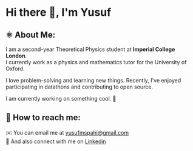 # Hi there 👋, I'm Yusuf 


## ⚛️ About Me: 
I am a second-year Theoretical Physics student at **Imperial College London**. </br>
I currently work as a physics and mathematics tutor for the University of Oxford.

I love problem-solving and learning new things. Recently, I've enjoyed participating in datathons and contributing to open source.

I am currently working on something cool. 🔨  </br>

## 💼 How to reach me:
✉️  You can email me at yusufmspahi@gmail.com </br>
:handshake: And also connect with me on [Linkedin](https://www.linkedin.com/in/yusufmspahi)

<!---
yusufmspahi/yusufmspahi is a ✨ special ✨ repository because its `README.md` (this file) appears on your GitHub profile.
You can click the Preview link to take a look at your changes.
--->
